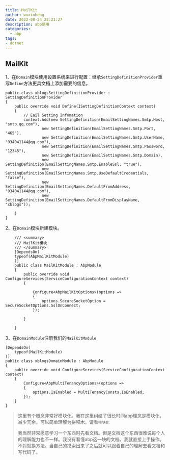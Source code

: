 ```yaml
---
title: MailKit
author: wuxinheng
date: 2022-08-24 22:21:27
description: abp使用
categories:
  - abp
tags:
- dotnet
---
```

## MailKit

1、在`Domain`模块使用设置系统来进行配置：继承`SettingDefinitionProvider`重写`Define`方法更具文档上添加需要的信息。

```
public class xblogsSettingDefinitionProvider : SettingDefinitionProvider
{
    public override void Define(ISettingDefinitionContext context)
    {
        // Eail Setting Infomation
        context.Add(new SettingDefinition(EmailSettingNames.Smtp.Host, "smtp.qq.com"),
                new SettingDefinition(EmailSettingNames.Smtp.Port, "465"),
                new SettingDefinition(EmailSettingNames.Smtp.UserName, "934041144@qq.com"),
                new SettingDefinition(EmailSettingNames.Smtp.Password, "12345"),
                new SettingDefinition(EmailSettingNames.Smtp.Domain),
                new SettingDefinition(EmailSettingNames.Smtp.EnableSsl, "true"),
                new SettingDefinition(EmailSettingNames.Smtp.UseDefaultCredentials, "false"),
                new SettingDefinition(EmailSettingNames.DefaultFromAddress, "934041144@qq.com"),
                new SettingDefinition(EmailSettingNames.DefaultFromDisplayName, "xblogs"));

    }
}
```

2、在`Domain`模块新建模块。

```
    /// <summary>
    /// MailKit模块
    /// </summary>
    [DependsOn(
    typeof(AbpMailKitModule)
    )]
    public class MailKitModule : AbpModule
    {
        public override void ConfigureServices(ServiceConfigurationContext context)
        {

            Configure<AbpMailKitOptions>(options =>
            {
                options.SecureSocketOption = SecureSocketOptions.SslOnConnect;
            });

        }

    }
```

3、在`DomainModule`注册我们的`MailKitModule`

```
[DependsOn(
    typeof(MailKitModule)
)]
public class xblogsDomainModule : AbpModule
{
    public override void ConfigureServices(ServiceConfigurationContext context)
    {
        Configure<AbpMultiTenancyOptions>(options =>
        {
            options.IsEnabled = MultiTenancyConsts.IsEnabled;
        });
    }
}
```

> 这里有个概念非常好模块化。我在这里纠结了很长时间abp理念是模块化，减少冗余。可以简单理解为拼积木。请看`模块化`
>
> 我当然非常愿意学习一个东西时先看文档。但是文档这个东西很难说每个人的理解能力也不一样。我没有看懂abp这一块的文档。我就直接上手操作。不对就换方法。当自己的摸索出来了之后就可以跟着自己的理解去看文档和写代码了。